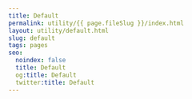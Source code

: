```yaml
---
title: Default
permalink: utility/{{ page.fileSlug }}/index.html
layout: utility/default.html
slug: default
tags: pages
seo:
  noindex: false
  title: Default
  og:title: Default
  twitter:title: Default
---
```



